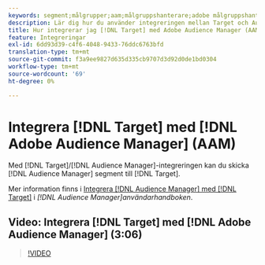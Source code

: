 ```yaml
---
keywords: segment;målgrupper;aam;målgruppshanterare;adobe målgruppshanterare;integrera;integration
description: Lär dig hur du använder integreringen mellan Target och Audience Manager för att skicka Audience Manager (AAM) segment till Adobe Target.
title: Hur integrerar jag [!DNL Target] med Adobe Audience Manager (AAM)?
feature: Integreringar
exl-id: 6dd93d39-c4f6-4048-9433-76ddc6763bfd
translation-type: tm+mt
source-git-commit: f3a9ee9827d635d335cb9707d3d92d0de1bd0304
workflow-type: tm+mt
source-wordcount: '69'
ht-degree: 0%

---
```


# Integrera [!DNL Target] med [!DNL Adobe Audience Manager] (AAM)

Med [!DNL Target]/[!DNL Audience Manager]-integreringen kan du skicka [!DNL Audience Manager] segment till [!DNL Target].

Mer information finns i [Integrera [!DNL Audience Manager] med [!DNL Target]](https://experienceleague.adobe.com/docs/audience-manager/user-guide/implementation-integration-guides/integration-other-solutions/aam-target-integration.html) i *[!DNL Audience Manager]användarhandboken*.

## Video: Integrera [!DNL Target] med [!DNL Adobe Audience Manager] (3:06)

>[!VIDEO](https://video.tv.adobe.com/v/35151)

